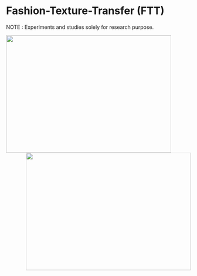 # Fashion-Texture-Transfer (FTT)
NOTE : Experiments and studies solely for research purpose.

<img align="left" width="450" height="320" src="https://github.com/anish9/Fashion-Transfer/blob/main/viz/res01.png">
<img align="right" width="450" height="320" src="https://github.com/anish9/Fashion-Transfer/blob/main/viz/res02.png">

